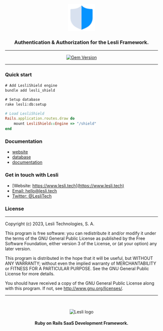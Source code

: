 <p align="center">
	<img width="90" alt="Lesli Shield logo" src="./app/assets/images/lesli_shield/shield-logo.svg" />
    <h3 align="center">Authentication & Authorization for the Lesli Framework.</h3>
</p>

<hr/>
    <p align="center">
        <a target="blank" href="https://rubygems.org/gems/lesli_shield">
            <img src="https://badge.fury.io/rb/lesli_shield.svg" alt="Gem Version" height="24">
        </a>
    </p>
<hr/>

### Quick start

```shell
# Add LesliShield engine
bundle add lesli_shield
```

```shell
# Setup database
rake lesli:db:setup
```

```ruby
# Load LesliShield
Rails.application.routes.draw do
    mount LesliShield::Engine => "/shield"
end
```


### Documentation
* [website](https://www.lesli.dev/)
* [database](./docs/database.md)
* [documentation](https://www.lesli.dev/engines/shield/)


### Get in touch with Lesli

* [Website: https://www.lesli.tech](https://www.lesli.tech)
* [Email: hello@lesli.tech](hello@lesli.tech)
* [Twitter: @LesliTech](https://twitter.com/LesliTech)


### License
-------
Copyright (c) 2023, Lesli Technologies, S. A.

This program is free software: you can redistribute it and/or modify
it under the terms of the GNU General Public License as published by
the Free Software Foundation, either version 3 of the License, or
(at your option) any later version.

This program is distributed in the hope that it will be useful,
but WITHOUT ANY WARRANTY; without even the implied warranty of
MERCHANTABILITY or FITNESS FOR A PARTICULAR PURPOSE. See the
GNU General Public License for more details.

You should have received a copy of the GNU General Public License
along with this program. If not, see http://www.gnu.org/licenses/.

<hr />
<br />

<p align="center">
    <img width="200" alt="Lesli logo" src="https://cdn.lesli.tech/lesli/brand/app-logo.svg" />
    <h4 align="center">Ruby on Rails SaaS Development Framework.</h4>
</p>

